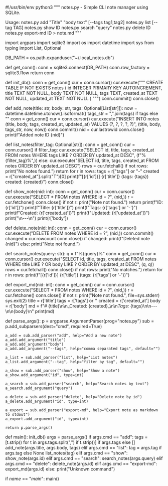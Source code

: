 #!/usr/bin/env python3
"""
notes.py - Simple CLI note manager using SQLite.

Usage:
  notes.py add "Title" "body text" [--tags tag1,tag2]
  notes.py list [--tag TAG]
  notes.py show ID
  notes.py search "query"
  notes.py delete ID
  notes.py export-md ID > note.md
"""

import argpars
import sqlite3
import os
import datetime
import sys
from typing import List, Optional

DB_PATH = os.path.expanduser("~/.local_notes.db")

def get_conn():
    conn = sqlite3.connect(DB_PATH)
    conn.row_factory = sqlite3.Row
    return conn

def init_db():
    conn = get_conn()
    cur = conn.cursor()
    cur.execute("""
    CREATE TABLE IF NOT EXISTS notes (
        id INTEGER PRIMARY KEY AUTOINCREMENT,
        title TEXT NOT NULL,
        body TEXT NOT NULL,
        tags TEXT,
        created_at TEXT NOT NULL,
        updated_at TEXT NOT NULL
    )
    """)
    conn.commit()
    conn.close()

def add_note(title: str, body: str, tags: Optional[List[str]]):
    now = datetime.datetime.utcnow().isoformat()
    tags_str = ",".join(tags) if tags else ""
    conn = get_conn()
    cur = conn.cursor()
    cur.execute("INSERT INTO notes (title, body, tags, created_at, updated_at) VALUES (?, ?, ?, ?, ?)",
                (title, body, tags_str, now, now))
    conn.commit()
    nid = cur.lastrowid
    conn.close()
    print(f"Added note ID {nid}")

def list_notes(filter_tag: Optional[str]):
    conn = get_conn()
    cur = conn.cursor()
    if filter_tag:
        cur.execute("SELECT id, title, tags, created_at FROM notes WHERE tags LIKE ? ORDER BY updated_at DESC", (f"%{filter_tag}%",))
    else:
        cur.execute("SELECT id, title, tags, created_at FROM notes ORDER BY updated_at DESC")
    rows = cur.fetchall()
    if not rows:
        print("No notes found.")
        return
    for r in rows:
        tags = r["tags"] or "-"
        created = r["created_at"].split("T")[0]
        print(f"[{r['id']}] {r['title']}  (tags: {tags})  created: {created}")
    conn.close()

def show_note(nid: int):
    conn = get_conn()
    cur = conn.cursor()
    cur.execute("SELECT * FROM notes WHERE id = ?", (nid,))
    r = cur.fetchone()
    conn.close()
    if not r:
        print("Note not found.")
        return
    print(f"ID: {r['id']}")
    print(f"Title: {r['title']}")
    print(f"Tags: {r['tags'] or '-'}")
    print(f"Created: {r['created_at']}")
    print(f"Updated: {r['updated_at']}")
    print("\n---\n")
    print(r['body'])

def delete_note(nid: int):
    conn = get_conn()
    cur = conn.cursor()
    cur.execute("DELETE FROM notes WHERE id = ?", (nid,))
    conn.commit()
    changed = cur.rowcount
    conn.close()
    if changed:
        print(f"Deleted note {nid}")
    else:
        print("Note not found.")

def search_notes(query: str):
    q = f"%{query}%"
    conn = get_conn()
    cur = conn.cursor()
    cur.execute("SELECT id, title, tags, created_at FROM notes WHERE title LIKE ? OR body LIKE ? ORDER BY updated_at DESC", (q, q))
    rows = cur.fetchall()
    conn.close()
    if not rows:
        print("No matches.")
        return
    for r in rows:
        print(f"[{r['id']}] {r['title']}  (tags: {r['tags'] or '-'})")

def export_md(nid: int):
    conn = get_conn()
    cur = conn.cursor()
    cur.execute("SELECT * FROM notes WHERE id = ?", (nid,))
    r = cur.fetchone()
    conn.close()
    if not r:
        print("Note not found.", file=sys.stderr)
        sys.exit(2)
    title = r['title']
    tags = r['tags'] or ''
    created = r['created_at']
    body = r['body']
    md = f"# {title}\n\n_Created: {created}_\n\n*Tags:* {tags}\n\n---\n\n{body}\n"
    print(md)

def parse_args():
    p = argparse.ArgumentParser(prog="notes.py")
    sub = p.add_subparsers(dest="cmd", required=True)

    a_add = sub.add_parser("add", help="Add a new note")
    a_add.add_argument("title")
    a_add.add_argument("body")
    a_add.add_argument("--tags", help="comma separated tags", default="")

    a_list = sub.add_parser("list", help="List notes")
    a_list.add_argument("--tag", help="filter by tag", default="")

    a_show = sub.add_parser("show", help="Show a note")
    a_show.add_argument("id", type=int)

    a_search = sub.add_parser("search", help="Search notes by text")
    a_search.add_argument("query")

    a_delete = sub.add_parser("delete", help="Delete note by id")
    a_delete.add_argument("id", type=int)

    a_export = sub.add_parser("export-md", help="Export note as markdown to stdout")
    a_export.add_argument("id", type=int)

    return p.parse_args()

def main():
    init_db()
    args = parse_args()
    if args.cmd == "add":
        tags = [t.strip() for t in args.tags.split(",") if t.strip()] if args.tags else []
        add_note(args.title, args.body, tags)
    elif args.cmd == "list":
        tag = args.tag if args.tag else None
        list_notes(tag)
    elif args.cmd == "show":
        show_note(args.id)
    elif args.cmd == "search":
        search_notes(args.query)
    elif args.cmd == "delete":
        delete_note(args.id)
    elif args.cmd == "export-md":
        export_md(args.id)
    else:
        print("Unknown command")

if _name_ == "_main_":
    main()
